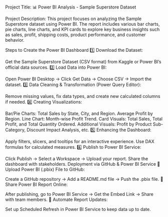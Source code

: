 Project Title:
📊 Power BI Analysis - Sample Superstore Dataset

Project Description:
This project focuses on analyzing the Sample Superstore dataset using Power BI. The report includes various bar charts, pie charts, line charts, and KPI cards to explore key business insights such as sales, profit, shipping costs, product performance, and customer behavior.

Steps to Create the Power BI Dashboard
1️⃣ Download the Dataset:

Get the Sample Superstore Dataset (CSV format) from Kaggle or Power BI’s official data sources.
2️⃣ Load Data into Power BI:

Open Power BI Desktop → Click Get Data → Choose CSV → Import the dataset.
3️⃣ Data Cleaning & Transformation (Power Query Editor):

Remove missing values, fix data types, and create new calculated columns if needed.
4️⃣ Creating Visualizations:

Bar/Pie Charts:
Total Sales by State, City, and Region.
Average Profit by Region.
Line Chart:
Month-wise Profit Trend.
Card Visuals:
Total Sales, Total Profit, and Total Quantity Ordered.
Additional Visuals:
Profit by Product Sub-Category, Discount Impact Analysis, etc.
5️⃣ Enhancing the Dashboard:

Apply filters, slicers, and tooltips for an interactive experience.
Use DAX formulas for calculated measures.
6️⃣ Publish to Power BI Service:

Click Publish → Select a Workspace → Upload your report.
Share the dashboard with stakeholders.
Deployment via GitHub & Power BI Service
🔹 Upload Power BI (.pbix) File to GitHub:

Create a GitHub repository → Add a README.md file → Push the .pbix file.
🔹 Share Power BI Report Online:

After publishing, go to Power BI Service → Get the Embed Link → Share with team members.
🔹 Automate Report Updates:

Set up Scheduled Refresh in Power BI Service to keep data up to date.
